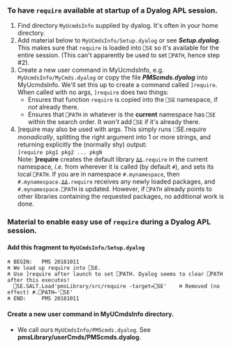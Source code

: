 ### To have `require` available at startup of a Dyalog APL session.
1. Find directory `MyUcmdsInfo` supplied by dyalog. It's often in your home directory.
1. Add material below to `MyUCmdsInfo/Setup.dyalog` or see ___Setup.dyalog___.
This makes sure that `require` is loaded into `⎕SE` so it's available for the entire session.
(This can't apparently be used to set `⎕PATH`, hence step #2).
1. Create a new user command in MyUcmdsInfo, e.g. `MyUcmdsInfo/MyCmds.dyalog` or copy the file ___PMScmds.dyalog___ into MyUcmdsInfo.
We'll set this up to create a command called `]require`. When called with no args, `]require` does two things:
   - Ensures that function `require` is copied into the `⎕SE` namespace, if _not_ already there.
   - Ensures that `⎕PATH` in whatever is the __current__ namespace has `⎕SE` within the search order. It _won't_ add `⎕SE` if it's already there.
1. ]require may also be used with args. This simply runs ⎕SE.require _monadically_, splitting the right argument into 1 or more strings, and returning explicitly the (normally shy) output:<br>
   `]require pkg1 pkg2 ... pkgN`<br>
   Note: __]require__ creates the default library `⍙⍙.require` in the current namespace, _i.e._ from wherever it is called (by default `#`), and sets its local `⎕PATH`.  If you are in namespace `#.mynamespace`, then `#.mynamespace.⍙⍙.require` receives any newly loaded packages, and  `#.mynamespace.⎕PATH` is updated. However, if `⎕PATH` already points to other libraries containing the requested packages, no additional work is done.

### Material to enable easy use of `require` during a Dyalog APL session.
#### Add this fragment to `MyUCmdsInfo/Setup.dyalog`

```
⍝ BEGIN:   PMS 20181011
⍝ We load up require into ⎕SE.
⍝ Use ]require after launch to set ⎕PATH. Dyalog seems to clear ⎕PATH after this executes!
  ⎕SE.SALT.Load'pmsLibrary/src/require -target=⎕SE'    ⍝ Removed (no effect) #.⎕PATH←'⎕SE'
⍝ END:     PMS 20181011
```

#### Create a new user command in MyUCmdsInfo directory. 
- We call ours `MyUCmdsInfo/PMScmds.dyalog`. See __pmsLibrary/userCmds/PMScmds.dyalog__.

